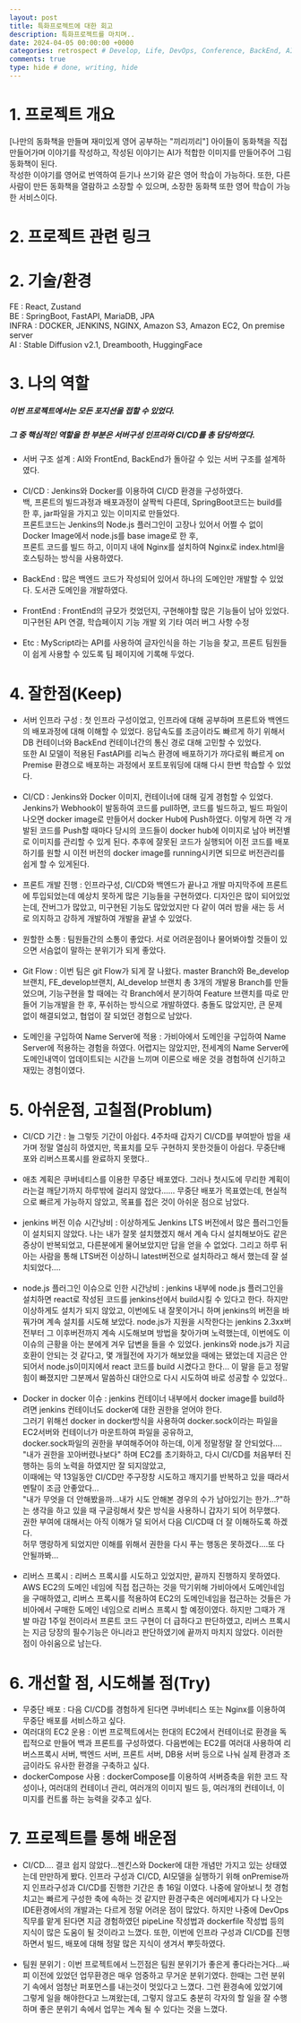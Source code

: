 ```yaml
---
layout: post
title: 특화프로젝트에 대한 회고
description: 특화프로젝트를 마치며..
date: 2024-04-05 00:00:00 +0000
categories: retrospect # Develop, Life, DevOps, Conference, BackEnd, AI, Etc, retrospect
comments: true
type: hide # done, writing, hide
---
```


# 1. 프로젝트 개요

[나만의 동화책을 만들며 재미있게 영어 공부하는 "끼리끼리"]
아이들이 동화책을 직접 만들어가며 이야기를 작성하고, 작성된 이야기는 AI가 적합한 이미지를 만들어주어 그림 동화책이 된다.  
작성한 이야기를 영어로 번역하여 듣기나 쓰기와 같은 영어 학습이 가능하다.
또한, 다른 사람이 만든 동화책을 열람하고 소장할 수 있으며, 소장한 동화책 또한 영어 학습이 가능한 서비스이다.

# 2. 프로젝트 관련 링크

# 2. 기술/환경

FE : React, Zustand  
BE : SpringBoot, FastAPI, MariaDB, JPA  
INFRA : DOCKER, JENKINS, NGINX, Amazon S3, Amazon EC2, On premise server  
AI : Stable Diffusion v2.1, Dreambooth, HuggingFace

# 3. 나의 역할

##### 이번 프로젝트에서는 모든 포지션을 접할 수 있었다.

##### 그 중 핵심적인 역할을 한 부분은 서버구성 인프라와 CI/CD를 총 담당하였다.

- 서버 구조 설계 : AI와 FrontEnd, BackEnd가 돌아갈 수 있는 서버 구조를 설계하였다.
  <br><br>
- CI/CD : Jenkins와 Docker를 이용하여 CI/CD 환경을 구성하였다.  
  백, 프론트의 빌드과정과 배포과정이 살짝씩 다른데, SpringBoot코드는 build를 한 후, jar파일을 가지고 있는 이미지로 만들었다.  
  프론트코드는 Jenkins의 Node.js 플러그인이 고장나 있어서 어쩔 수 없이 Docker Image에서 node.js를 base image로 한 후,  
  프론트 코드를 빌드 하고, 이미지 내에 Nginx를 설치하여 Nginx로 index.html을 호스팅하는 방식을 사용하였다.
  <br><br>
- BackEnd : 많은 백엔드 코드가 작성되어 있어서 하나의 도메인만 개발할 수 있었다. 도서관 도메인을 개발하였다.
  <br><br>
- FrontEnd : FrontEnd의 규모가 컷었던지, 구현해야할 많은 기능들이 남아 있었다. 미구현된 API 연결, 학습페이지 기능 개발 외 기타 여러 버그 사항 수정
  <br><br>
- Etc : MyScript라는 API를 사용하여 글자인식을 하는 기능을 찾고, 프론트 팀원들이 쉽게 사용할 수 있도록 팀 페이지에 기록해 두었다.

# 4. 잘한점(Keep)

- 서버 인프라 구성 : 첫 인프라 구성이었고, 인프라에 대해 공부하며 프론트와 백엔드의 배포과정에 대해 이해할 수 있었다. 응답속도를 조금이라도 빠르게 하기 위해서 DB 컨테이너와 BackEnd 컨테이너간의 통신 경로 대해 고민할 수 있었다.  
  또한 AI 모델이 적용된 FastAPI를 리눅스 환경에 배포하기가 까다로워 빠르게 on Premise 환경으로 배포하는 과정에서 포트포워딩에 대해 다시 한번 학습할 수 있었다.
  <br><br>
- CI/CD : Jenkins와 Docker 이미지, 컨테이너에 대해 깊게 경험할 수 있었다. Jenkins가 Webhook이 발동하여 코드를 pull하면, 코드를 빌드하고, 빌드 파일이 나오면 docker image로 만들어서 docker Hub에 Push하였다. 이렇게 하면 각 개발된 코드를 Push할 때마다 당시의 코드들이 docker hub에 이미지로 남아 버전별로 이미지를 관리할 수 있게 된다. 추후에 잘못된 코드가 실행되어 이전 코드를 배포하기를 원할 시 이전 버전의 docker image를 running시키면 되므로 버전관리를 쉽게 할 수 있게된다.
  <br><br>
- 프론트 개발 진행 : 인프라구성, CI/CD와 백엔드가 끝나고 개발 마지막주에 프론트에 투입되었는데 예상치 못하게 많은 기능들을 구현하였다. 디자인은 많이 되어있었는데, 잔버그가 많았고, 미구현된 기능도 많았었지만 다 같이 여러 밤을 새는 등 서로 의지하고 강하게 개발하여 개발을 끝낼 수 있었다.
  <br><br>
- 원할한 소통 : 팀원들간의 소통이 좋았다. 서로 어려운점이나 물어봐야할 것들이 있으면 서슴없이 말하는 분위기가 되게 좋았다.
  <br><br>
- Git Flow : 이번 팀은 git Flow가 되게 잘 나왔다. master Branch와 Be_develop 브랜치, FE_develop브랜치, AI_develop 브랜치 총 3개의 개발용 Branch를 만들었으며, 기능구현을 할 때에는 각 Branch에서 분기하여 Feature 브랜치를 따로 만들어 기능개발을 한 후, 푸쉬하는 방식으로 개발하였다.
  충돌도 많았지만, 큰 문제 없이 해결되었고, 협업이 잘 되었던 경험으로 남았다.
  <br><br>
- 도메인을 구입하여 Name Server에 적용 : 가비아에서 도메인을 구입하여 Name Server에 적용하는 경험을 하였다. 어렵지는 않았지만, 전세계의 Name Server에 도메인내역이 업데이트되는 시간을 느끼며 이론으로 배운 것을 경험하여 신기하고 재밌는 경험이였다.

# 5. 아쉬운점, 고칠점(Problum)

- CI/CD 기간 : 늘 그렇듯 기간이 아쉽다. 4주차때 갑자기 CI/CD를 부여받아 밤을 새가며 정말 열심히 하였지만, 목표치를 모두 구현하지 못한것들이 아쉽다. 무중단배포와 리버스프록시를 완료하지 못했다..
  <br><br>
- 애초 계획은 쿠버네티스를 이용한 무중단 배포였다. 그러나 첫시도에 무리한 계획이라는걸 깨닫기까지 하루밖에 걸리지 않았다......
  무중단 배포가 목표였는데, 현실적으로 빠르게 가능하지 않았고, 목표를 접은 것이 아쉬운 점으로 남았다.
  <br><br>
- jenkins 버전 이슈 시간낭비 : 이상하게도 Jenkins LTS 버전에서 많은 플러그인들이 설치되지 않았다. 나는 내가 잘못 설치했겠지 해서 계속 다시 설치해보아도 같은 증상이 반복되었고, 다른분에게 물어보았지만 답을 얻을 수 없었다. 그리고 하루 뒤 아는 사람을 통해 LTS버전 이상하니 latest버전으로 설치하라고 해서 했는데 잘 설치되었다....
  <br><br>
- node.js 플러그인 이슈으로 인한 시간낭비 : jenkins 내부에 node.js 플러그인을 설치하면 react로 작성된 코드를 jenkins선에서 build시킬 수 있다고 한다.
  하지만 이상하게도 설치가 되지 않았고, 이번에도 내 잘못이거니 하며 jenkins의 버전을 바꿔가며 계속 설치를 시도해 보았다.
  node.js가 지원을 시작한다는 jenkins 2.3xx버전부터 그 이후버전까지 계속 시도해보며 방법을 찾아가며 노력했는데, 이번에도 이 이슈의 근황을 아는 분에게 겨우 답변을 들을 수 있었다. jenkins와 node.js가 지금 호환이 안되는 것 같다고, 몇 개월전에 자기가 해보았을 때에는 됐었는데 지금은 안되어서 node.js이미지에서 react 코드를 build 시켰다고 한다... 이 말을 듣고 정말 힘이 빠졌지만 그분께서 말씀하신 대안으로 다시 시도하여 바로 성공할 수 있었다..
  <br><br>
- Docker in docker 이슈 : jenkins 컨테이너 내부에서 docker image를 build하려면 jenkins 컨테이너도 docker에 대한 권한을 얻어야 한다.  
   그러기 위해선 docker in docker방식을 사용하여 docker.sock이라는 파일을 EC2서버와 컨테이너가 마운트하여 파일을 공유하고,  
   docker.sock파일의 권한을 부여해주어야 하는데, 이게 정말정말 잘 안되었다....  
   "내가 권한을 꼬아버렸나보다" 하며 EC2를 초기화하고, 다시 CI/CD를 처음부터 진행하는 등의 노력을 하였지만 잘 되지않았고,  
   이때에는 약 13일동안 CI/CD만 주구장창 시도하고 깨지기를 반복하고 있을 때라서 멘탈이 조금 안좋았다...  
   "내가 무엇을 더 안해봤을까...내가 시도 안해본 경우의 수가 남아있기는 한가...?"하는 생각을 하고 있을 때 구글링해서 찾은 방식을 사용하니 갑자기 되어 허무했다.  
   권한 부여에 대해서는 아직 이해가 덜 되어서 다음 CI/CD때 더 잘 이해하도록 하겠다.  
   허무 맹랑하게 되었지만 이해를 위해서 권한을 다시 푸는 행동은 못하겠다....또 다 안될까봐...
  <br><br>
- 리버스 프록시 : 리버스 프록시를 시도하고 있었지만, 끝까지 진행하지 못하였다. AWS EC2의 도메인 네임에 직접 접근하는 것을 막기위해 가비아에서 도메인네임을 구매하였고, 리버스 프록시를 적용하여 EC2의 도메인네임을 접근하는 것들은 가비아에서 구매한 도메인 네임으로 리버스 프록시 할 예정이였다. 하지만 그때가 개발 마감 1주일 전이라서 프론트 코드 구현이 더 급하다고 판단하였고, 리버스 프록시는 지금 당장의 필수기능은 아니라고 판단하였기에 끝까지 마치지 않았다. 이러한 점이 아쉬움으로 남는다.

# 6. 개선할 점, 시도해볼 점(Try)

- 무중단 배포 : 다음 CI/CD를 경험하게 된다면 쿠버네티스 또는 Nginx를 이용하여 무중단 배포를 서비스하고 싶다.
- 여러대의 EC2 운용 : 이번 프로젝트에서는 한대의 EC2에서 컨테이너로 환경을 독립적으로 만들어 백과 프론트를 구성하였다. 다음번에는 EC2를 여러대 사용하여 리버스프록시 서버, 백엔드 서버, 프론트 서버, DB용 서버 등으로 나눠 실제 환경과 조금이라도 유사한 환경을 구축하고 싶다.
- dockerCompose 사용 : dockerCompose를 이용하여 서버증축을 위한 코드 작성이나, 여러대의 컨테이너 관리, 여러개의 이미지 빌드 등, 여러개의 컨테이너, 이미지를 컨트롤 하는 능력을 갖추고 싶다.

# 7. 프로젝트를 통해 배운점

- CI/CD.... 결코 쉽지 않았다...젠킨스와 Docker에 대한 개념만 가지고 있는 상태였는데 만만하게 봤다. 인프라 구성과 CI/CD, AI모델을 실행하기 위해 onPremise까지 인프라구성과 CI/CD를 진행한 기간은 총 16일 이였다. 나중에 알아보니 첫 경험치고는 빠르게 구성한 축에 속하는 것 같지만 환경구축은 에러메세지가 다 나오는 IDE환경에서의 개발과는 다르게 정말 어려운 점이 많았다. 하지만 나중에 DevOps 직무를 맡게 된다면 지금 경험하였던 pipeLine 작성법과 dockerfile 작성법 등의 지식이 많은 도움이 될 것이라고 느꼈다. 또한, 이번에 인프라 구성과 CI/CD를 진행하면서 빌드, 배포에 대해 정말 많은 지식이 생겨서 뿌듯하였다.
  <br><br>
- 팀원 분위기 : 이번 프로젝트에서 느낀점은 팀원 분위기가 좋은게 좋다라는거다...싸피 이전에 있었던 업무환경은 매우 엄중하고 무거운 분위기였다. 한때는 그런 분위기 속에서 엄청난 퍼포먼스를 내는것이 멋있다고 느꼈다. 그런 환경속에 있었기에 그렇게 일을 해야한다고 느껴왔는데, 그렇지 않고도 충분히 각자의 할 일을 잘 수행하며 좋은 분위기 속에서 업무는 계속 될 수 있다는 것을 느꼈다.
